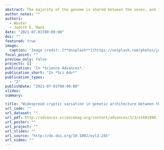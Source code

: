 ```yaml
---
abstract: The majority of the genome is shared between the sexes, and it is expected that the genetic architecture of most traits is shared as well. This common architecture has been viewed as a major source of constraint on the evolution of sexual dimorphism (SD). SD is nonetheless common in nature, leading to assumptions that it results from differential regulation of shared genetic architecture. Here, we study the effect of thousands of gene knockout mutations on 202 mouse phenotypes to explore how regulatory variation affects SD. We show that many traits are dimorphic to some extent, and that a surprising proportion of knockouts have sex-specific phenotypic effects. Many traits, regardless whether they are monomorphic or dimorphic, harbor cryptic differences in genetic architecture between the sexes, resulting in sexually discordant phenotypic effects from sexually concordant regulatory changes. This provides an alternative route to dimorphism through sex-specific genetic architecture, rather than differential regulation of shared architecture.
author_notes: ""
authors:
  - Wouter
  - Judith E. Mank
date: "2021-07-01T00:00:00"
doi: ""
featured: true
image:
  caption: 'Image credit: [**Unsplash**](https://unsplash.com/photos/jdD8gXaTZsc)'
focal_point: ""
preview_only: false
projects: []
publication: 'In *Science Advances*.'
publication_short: "In *Sci Adv*"
publication_types:
  - "2"
publishDate: "2021-07-01T00:00:00"
slides: 
summary: 

title: "Widespread cryptic variation in genetic architecture between the sexes"
url_code: ""
url_dataset: ""
url_pdf: http://advances.sciencemag.org/content/advances/3/3/e1601990.full.pdf
url_poster: ""
url_project: ""
url_slides: ""
url_source: "http://dx.doi.org/10.1002/evl3.245"
url_video: ""
---
```

